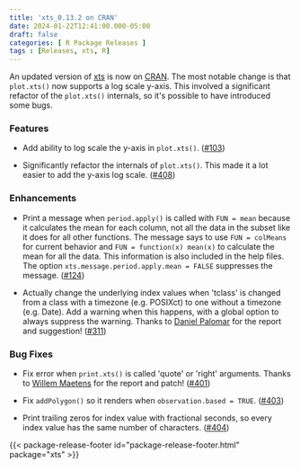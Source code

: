 ```yaml
---
title: 'xts_0.13.2 on CRAN'
date: 2024-01-22T12:41:00.000-05:00
draft: false
categories: [ R Package Releases ]
tags : [Releases, xts, R]
---
```


An updated version of [xts](http://cran.r-project.org/package=xts) is now on [CRAN](http://cran.r-project.org/). The most notable change is that `plot.xts()` now supports a log scale y-axis. This involved a significant refactor of the `plot.xts()` internals, so it's possible to have introduced some bugs.

<!--more-->

### Features

* Add ability to log scale the y-axis in `plot.xts()`. ([#103](https://github.com/joshuaulrich/xts/issues/103))

* Significantly refactor the internals of `plot.xts()`. This made it a lot easier to add the y-axis log scale. ([#408](https://github.com/joshuaulrich/xts/issues/408))

### Enhancements

* Print a message when `period.apply()` is called with `FUN = mean` because it calculates the mean for each column, not all the data in    the subset like it does for all other functions. The message says to use `FUN = colMeans` for current behavior and `FUN = function(x) mean(x)` to calculate the mean for all the data. This information is also included in the help files. The option `xts.message.period.apply.mean = FALSE` suppresses the message. ([#124](https://github.com/joshuaulrich/xts/issues/124))

* Actually change the underlying index values when 'tclass' is changed from a class with a timezone (e.g. POSIXct) to one without a        timezone (e.g. Date). Add a warning when this happens, with a global option to always suppress the warning. Thanks to [Daniel Palomar](https://github.com/dppalomar) for the report and suggestion! ([#311](https://github.com/joshuaulrich/xts/issues/311))

### Bug Fixes

* Fix error when `print.xts()` is called 'quote' or 'right' arguments. Thanks to [Willem Maetens](https://github.com/WillemMaetens) for the report and patch! ([#401](https://github.com/joshuaulrich/xts/issues/401))

* Fix `addPolygon()` so it renders when `observation.based = TRUE`. ([#403](https://github.com/joshuaulrich/xts/issues/403))

* Print trailing zeros for index value with fractional seconds, so every index value has the same number of characters. ([#404](https://github.com/joshuaulrich/xts/issues/404))

{{< package-release-footer id="package-release-footer.html" package="xts" >}}
